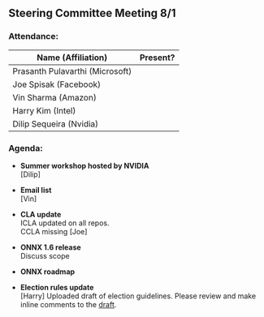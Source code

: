 ## Steering Committee Meeting 8/1

### Attendance:

| Name (Affiliation) | Present? |
| ------------------------------- | --- |
| Prasanth Pulavarthi (Microsoft) |  |
| Joe Spisak (Facebook)           |  |
| Vin Sharma (Amazon)             |  | 
| Harry Kim (Intel)               |  |
| Dilip Sequeira (Nvidia)         |  |


### Agenda:
* **Summer workshop hosted by NVIDIA**  
[Dilip]

* **Email list**  
[Vin]

* **CLA update**  
ICLA updated on all repos.  
CCLA missing [Joe]

* **ONNX 1.6 release**  
Discuss scope

* **ONNX roadmap**  

* **Election rules update**  
[Harry] Uploaded draft of election guidelines. Please review and make inline comments to the [draft](https://github.com/onnx/steering-committee/blob/master/election-guidelines-draft.md). 

